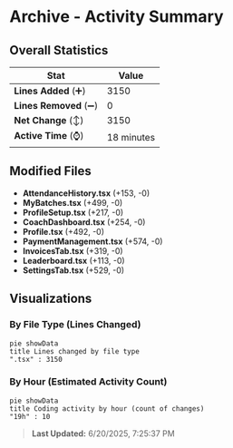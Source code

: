 # Archive - Activity Summary 

## Overall Statistics

| Stat                   | Value                                                             |
| ---------------------- | ----------------------------------------------------------------- |
| **Lines Added** (➕)   | 3150                                          |
| **Lines Removed** (➖) | 0                                        |
| **Net Change** (↕)    | 3150                |
| **Active Time** (⌚)   | 18 minutes |


## Modified Files
- **AttendanceHistory.tsx** (+153, -0)
- **MyBatches.tsx** (+499, -0)
- **ProfileSetup.tsx** (+217, -0)
- **CoachDashboard.tsx** (+254, -0)
- **Profile.tsx** (+492, -0)
- **PaymentManagement.tsx** (+574, -0)
- **InvoicesTab.tsx** (+319, -0)
- **Leaderboard.tsx** (+113, -0)
- **SettingsTab.tsx** (+529, -0)

## Visualizations

### By File Type (Lines Changed)

```mermaid
pie showData
title Lines changed by file type
".tsx" : 3150
```

### By Hour (Estimated Activity Count)

```mermaid
pie showData
title Coding activity by hour (count of changes)
"19h" : 10
```


> **Last Updated:** 6/20/2025, 7:25:37 PM